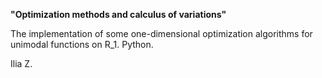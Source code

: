 <b>"Optimization methods and calculus of variations"</b>

The implementation of some one-dimensional optimization algorithms for unimodal functions on R_1. Python.

Ilia Z.
